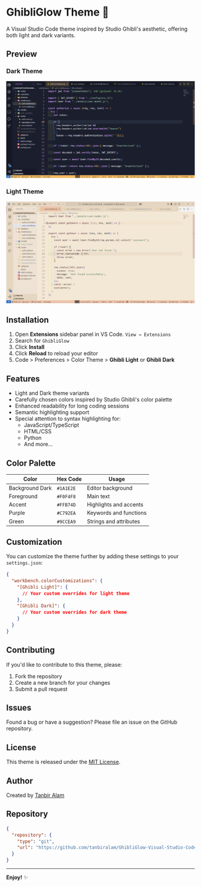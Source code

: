 # GhibliGlow Theme 🌟

A Visual Studio Code theme inspired by Studio Ghibli's aesthetic, offering both light and dark variants.

## Preview

### Dark Theme

![Dark Theme Preview](screenshots/dark.png)

### Light Theme

![Light Theme Preview](screenshots/light.png)

## Installation

1. Open **Extensions** sidebar panel in VS Code. `View → Extensions`
2. Search for `GhibliGlow`
3. Click **Install**
4. Click **Reload** to reload your editor
5. Code > Preferences > Color Theme > **Ghibli Light** or **Ghibli Dark**

## Features

- Light and Dark theme variants
- Carefully chosen colors inspired by Studio Ghibli's color palette
- Enhanced readability for long coding sessions
- Semantic highlighting support
- Special attention to syntax highlighting for:
  - JavaScript/TypeScript
  - HTML/CSS
  - Python
  - And more...

## Color Palette

| Color           | Hex Code  | Usage                  |
| --------------- | --------- | ---------------------- |
| Background Dark | `#1A1E2E` | Editor background      |
| Foreground      | `#F0F4F8` | Main text              |
| Accent          | `#FFB74D` | Highlights and accents |
| Purple          | `#C792EA` | Keywords and functions |
| Green           | `#9CCEA9` | Strings and attributes |

## Customization

You can customize the theme further by adding these settings to your `settings.json`:

```json
{
  "workbench.colorCustomizations": {
    "[Ghibli Light]": {
      // Your custom overrides for light theme
    },
    "[Ghibli Dark]": {
      // Your custom overrides for dark theme
    }
  }
}
```

## Contributing

If you'd like to contribute to this theme, please:

1. Fork the repository
2. Create a new branch for your changes
3. Submit a pull request

## Issues

Found a bug or have a suggestion? Please file an issue on the GitHub repository.

## License

This theme is released under the [MIT License](LICENSE).

## Author

Created by [Tanbir Alam](https://github.com/yourusername)

## Repository

```json
{
  "repository": {
    "type": "git",
    "url": "https://github.com/tanbiralam/GhibliGlow-Visual-Studio-Code-theme"
  }
}
```

---

**Enjoy!** ✨
